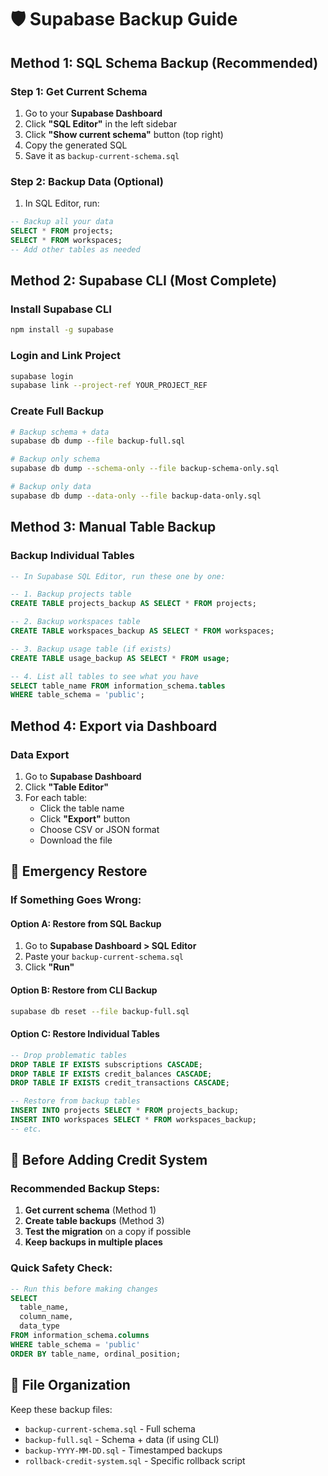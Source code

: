 # 🛡️ Supabase Backup Guide

## Method 1: SQL Schema Backup (Recommended)

### Step 1: Get Current Schema
1. Go to your **Supabase Dashboard**
2. Click **"SQL Editor"** in the left sidebar
3. Click **"Show current schema"** button (top right)
4. Copy the generated SQL
5. Save it as `backup-current-schema.sql`

### Step 2: Backup Data (Optional)
1. In SQL Editor, run:
```sql
-- Backup all your data
SELECT * FROM projects;
SELECT * FROM workspaces;
-- Add other tables as needed
```

## Method 2: Supabase CLI (Most Complete)

### Install Supabase CLI
```bash
npm install -g supabase
```

### Login and Link Project
```bash
supabase login
supabase link --project-ref YOUR_PROJECT_REF
```

### Create Full Backup
```bash
# Backup schema + data
supabase db dump --file backup-full.sql

# Backup only schema
supabase db dump --schema-only --file backup-schema-only.sql

# Backup only data
supabase db dump --data-only --file backup-data-only.sql
```

## Method 3: Manual Table Backup

### Backup Individual Tables
```sql
-- In Supabase SQL Editor, run these one by one:

-- 1. Backup projects table
CREATE TABLE projects_backup AS SELECT * FROM projects;

-- 2. Backup workspaces table  
CREATE TABLE workspaces_backup AS SELECT * FROM workspaces;

-- 3. Backup usage table (if exists)
CREATE TABLE usage_backup AS SELECT * FROM usage;

-- 4. List all tables to see what you have
SELECT table_name FROM information_schema.tables 
WHERE table_schema = 'public';
```

## Method 4: Export via Dashboard

### Data Export
1. Go to **Supabase Dashboard**
2. Click **"Table Editor"**
3. For each table:
   - Click the table name
   - Click **"Export"** button
   - Choose CSV or JSON format
   - Download the file

## 🚨 Emergency Restore

### If Something Goes Wrong:

#### Option A: Restore from SQL Backup
1. Go to **Supabase Dashboard > SQL Editor**
2. Paste your `backup-current-schema.sql`
3. Click **"Run"**

#### Option B: Restore from CLI Backup
```bash
supabase db reset --file backup-full.sql
```

#### Option C: Restore Individual Tables
```sql
-- Drop problematic tables
DROP TABLE IF EXISTS subscriptions CASCADE;
DROP TABLE IF EXISTS credit_balances CASCADE;
DROP TABLE IF EXISTS credit_transactions CASCADE;

-- Restore from backup tables
INSERT INTO projects SELECT * FROM projects_backup;
INSERT INTO workspaces SELECT * FROM workspaces_backup;
-- etc.
```

## 🔧 Before Adding Credit System

### Recommended Backup Steps:
1. **Get current schema** (Method 1)
2. **Create table backups** (Method 3)
3. **Test the migration** on a copy if possible
4. **Keep backups in multiple places**

### Quick Safety Check:
```sql
-- Run this before making changes
SELECT 
  table_name,
  column_name,
  data_type
FROM information_schema.columns 
WHERE table_schema = 'public'
ORDER BY table_name, ordinal_position;
```

## 📁 File Organization

Keep these backup files:
- `backup-current-schema.sql` - Full schema
- `backup-full.sql` - Schema + data (if using CLI)
- `backup-YYYY-MM-DD.sql` - Timestamped backups
- `rollback-credit-system.sql` - Specific rollback script
